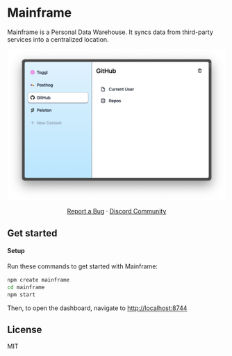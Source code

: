 # Mainframe

Mainframe is a Personal Data Warehouse. It syncs data from third-party services into a centralized location.

<img width="832" alt="Mainframe Screenshot" src="./assets/Mainframe_Screenshot.png">

<p align="center">
    <a href="https://github.com/andreterron/mainframe/issues">Report a Bug</a>
    ·
    <a href="https://discord.gg/HUS4y59Dxw">Discord Community</a>
</p>

## Get started

#### Setup

Run these commands to get started with Mainframe:

```sh
npm create mainframe
cd mainframe
npm start
```

Then, to open the dashboard, navigate to <http://localhost:8744>

## License

MIT
